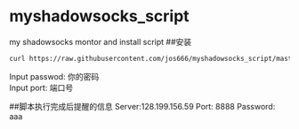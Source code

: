 myshadowsocks_script
====================

my shadowsocks montor and install script
##安装
```sh
curl https://raw.githubusercontent.com/jos666/myshadowsocks_script/master/shadowsocks.sh >/tmp/ss && sh /tmp/ss
```
Input passwod: 你的密码<br>
Input port: 端口号

##脚本执行完成后提醒的信息
                                 Server:128.199.156.59
                                 Port: 8888
                                 Password: aaa




